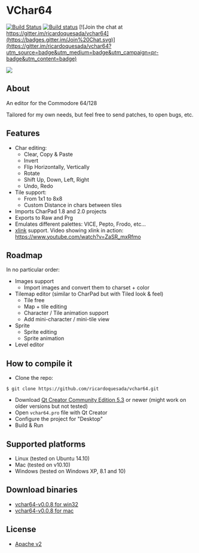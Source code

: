 # VChar64

[![Build Status](https://travis-ci.org/ricardoquesada/vchar64.svg?branch=master)](https://travis-ci.org/ricardoquesada/vchar64) [![Build status](https://ci.appveyor.com/api/projects/status/q5euvgygdmqf67oj/branch/master?svg=true)](https://ci.appveyor.com/project/ricardoquesada/vchar64/branch/master) [![Join the chat at https://gitter.im/ricardoquesada/vchar64](https://badges.gitter.im/Join%20Chat.svg)](https://gitter.im/ricardoquesada/vchar64?utm_source=badge&utm_medium=badge&utm_campaign=pr-badge&utm_content=badge)

<img src="https://lh3.googleusercontent.com/-iE0eqQymBDk/Vl9f_NOGrII/AAAAAAABcow/0sRHClMkr4U/s400-Ic42/Screen%252520Shot%2525202015-12-02%252520at%2525201.16.32%252520PM.png">

## About

An editor for the Commodore 64/128

Tailored for my own needs, but feel free to send patches, to open bugs, etc.


## Features

* Char editing: 
    * Clear, Copy & Paste
    * Invert
    * Flip Horizontally, Vertically
    * Rotate
    * Shift Up, Down, Left, Right
    * Undo, Redo
* Tile support:
    * From 1x1 to 8x8
    * Custom Distance in chars between tiles
* Imports CharPad 1.8 and 2.0 projects
* Exports to Raw and Prg
* Emulates different palettes: VICE, Pepto, Frodo, etc...
* [xlink](http://henning-bekel.de/xlink/) support. Video showing xlink in action: https://www.youtube.com/watch?v=ZaSR_mxRfmo

## Roadmap

In no particular order:

* Images support
   * Import images and convert them to charset + color
* Tilemap editor (similar to CharPad but with Tiled look & feel)
   * Tile free
   * Map + tile editing
   * Character / Tile animation support
   * Add mini-character / mini-tile view
* Sprite
   * Sprite editing
   * Sprite animation
* Level editor

## How to compile it

* Clone the repo:

```
$ git clone https://github.com/ricardoquesada/vchar64.git
```

* Download [Qt Creator Community Edition 5.3](http://www.qt.io/download/) or newer (might work on older versions but not tested)
* Open `vchar64.pro` file with Qt Creator
* Configure the project for "Desktop"
* Build & Run

## Supported platforms

* Linux (tested on Ubuntu 14.10)
* Mac (tested on v10.10)
* Windows (tested on Windows XP, 8.1 and 10)

## Download binaries

* [vchar64-v0.0.8 for win32](https://github.com/ricardoquesada/vchar64/releases/download/0.0.8/vchar64-0.0.8-win32.zip)
* [vchar64-v0.0.8 for mac](https://github.com/ricardoquesada/vchar64/releases/download/0.0.8/vchar64-0.0.8-mac.dmg)

## License

* [Apache v2](http://www.apache.org/licenses/LICENSE-2.0)
